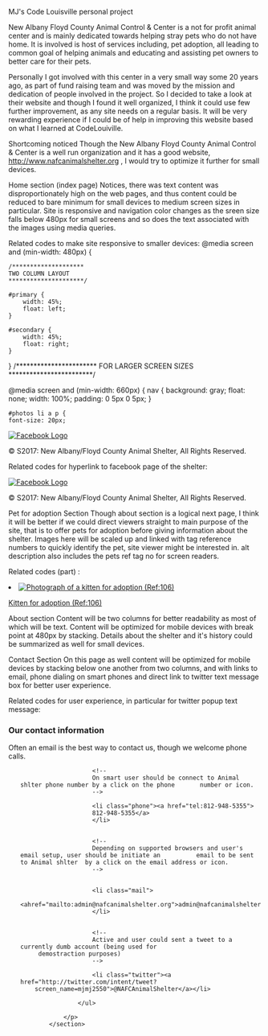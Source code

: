 MJ's Code Louisville personal project

New Albany  Floyd County Animal Control & Center is a not for profit  animal  center and is mainly dedicated towards helping stray pets who do not have home. It is involved is host of services including, pet adoption, all leading to common goal of helping animals and educating and assisting pet owners to better care for their pets.

Personally I got involved with this center in a very small way  some 20 years ago, as part of fund raising team and was moved by the mission and dedication of people involved in the project. So I decided to take a look at their website and though I found it well organized, I think it could use few further improvement, as any site needs on a regular basis. It will be very rewarding experience if I could be of help in improving this website based on what I learned at CodeLouiville.


Shortcoming noticed
Though the New Albany  Floyd County Animal Control & Center is a well run organization and it has a good website, http://www.nafcanimalshelter.org , I would try to optimize it further for small devices.


Home section (index page)
Notices, there was text content was disproportionately high on the web pages, and thus content could be reduced to bare minimum for small devices to medium screen sizes in particular. Site is responsive and navigation color changes as the sreen size falls below 480px for small screens and so does the text associated with the images using media queries.

Related codes to make site responsive to smaller devices:
@media screen and (min-width: 480px) {

	/********************
	TWO COLUMN LAYOUT
	*********************/
	
	#primary {
		width: 45%;
		float: left;
	}

	#secondary {
		width: 45%;
		float: right;
	}
}
	/***********************
	FOR LARGER SCREEN SIZES
	************************/

@media screen and (min-width: 660px) {
	nav {
		background: gray;
		float: none;
		width: 100%;
		padding: 0 5px 0 5px;
	}

	#photos li a p {
	font-size: 20px;


</section>
        <footer>
            <a href="https://www.facebook.com/NAFCanimalshelter/"><img src="img/facebook.jpg" alt="Facebook Logo" class="footer-icons"></a>
            <p>&copy; S2017: New Albany/Floyd County Animal Shelter, All Rights Reserved.
        </footer>

	

Related codes for hyperlink to facebook page of the shelter:
</section>
        <footer>
            <a href="https://www.facebook.com/NAFCanimalshelter/"><img src="img/facebook.jpg" alt="Facebook Logo" class="footer-icons"></a>
            <p>&copy; S2017: New Albany/Floyd County Animal Shelter, All Rights Reserved.
        </footer>



Pet for adoption Section
Though about section is a logical next page, I think it will be better if we could direct viewers straight to main purpose of the site, that is to offer pets for adoption before giving information about the shelter.  Images here will be scaled up and linked with tag reference numbers to quickly identify the pet,  site viewer might be interested in. alt description also includes the pets ref tag no for screen readers.

Related codes (part) : 
 <li>
 <a href="img/Kitten.jpg">
<img src="img/Kitten.jpg" alt="Photograph of a kitten for adoption (Ref:106)">
<p>Kitten for adoption (Ref:106)</p>
</a>
</li> 




About section
Content will be two columns for better readability as most of which will be text. Content will be optimized for mobile devices with break point at 480px by stacking. Details about the shelter and it's history could be summarized as well for small devices.



Contact Section
On this page as well content will be optimized for mobile devices by stacking below one another from  two columns, and with links to email, phone dialing on smart phones and direct link to twitter text message box for better user experience.

Related codes for user experience, in particular for twitter popup text message:
               <section id="primary">
                <h3>Our contact information</h3>
                <p>Often an email is the best way to contact us, though we welcome phone calls.</p>
                <p>
                    <ul class="contact-info">
                    
                        <!--
                        On smart user should be connect to Animal shlter phone number by a click on the phone 		number or icon.
                        --> 
                        
                        <li class="phone"><a href="tel:812-948-5355">
                        812-948-5355</a>
                        </li>


                        <!--
                        Depending on supported browsers and user's email setup, user should be initiate an 			email to be sent to Animal shlter  by a click on the email address or icon.
                        --> 


                        <li class="mail">
		<ahref="mailto:admin@nafcanimalshelter.org">admin@nafcanimalshelter.org</a>
                        </li>


                        <!--
                        Active and user could sent a tweet to a currently dumb account (being used for
		 demostraction purposes)
                        -->                     

                        <li class="twitter"><a href="http://twitter.com/intent/tweet?
		screen_name=mjmj2550">@NAFCAnimalShelter</a></li>

                    </ul>

                </p>
            </section>  